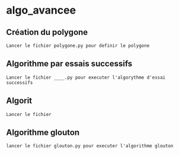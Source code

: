 # algo_avancee

## Création du  polygone
    Lancer le fichier polygone.py pour definir le polygone
## Algorithme par essais successifs
    Lancer le fichier ____.py pour executer l'algorythme d'essai successifs
## Algorit
    Lancer le fichier 
## Algorithme glouton
    lancer le fichier glouton.py pour executer l'algorithme glouton
